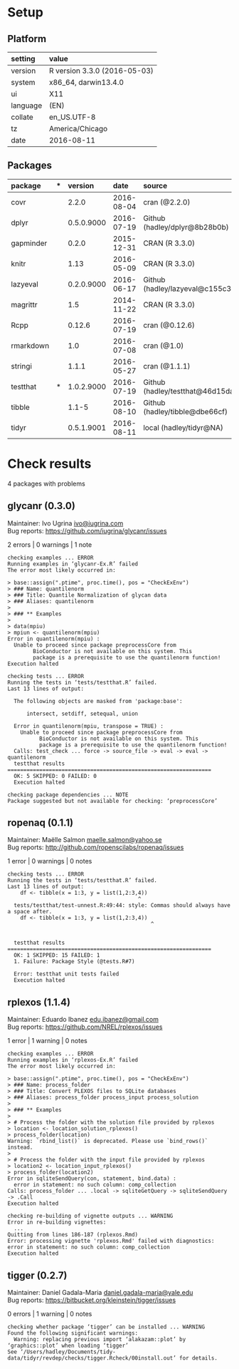 # Setup

## Platform

|setting  |value                        |
|:--------|:----------------------------|
|version  |R version 3.3.0 (2016-05-03) |
|system   |x86_64, darwin13.4.0         |
|ui       |X11                          |
|language |(EN)                         |
|collate  |en_US.UTF-8                  |
|tz       |America/Chicago              |
|date     |2016-08-11                   |

## Packages

|package   |*  |version    |date       |source                           |
|:---------|:--|:----------|:----------|:--------------------------------|
|covr      |   |2.2.0      |2016-08-04 |cran (@2.2.0)                    |
|dplyr     |   |0.5.0.9000 |2016-07-19 |Github (hadley/dplyr@8b28b0b)    |
|gapminder |   |0.2.0      |2015-12-31 |CRAN (R 3.3.0)                   |
|knitr     |   |1.13       |2016-05-09 |CRAN (R 3.3.0)                   |
|lazyeval  |   |0.2.0.9000 |2016-06-17 |Github (hadley/lazyeval@c155c3d) |
|magrittr  |   |1.5        |2014-11-22 |CRAN (R 3.3.0)                   |
|Rcpp      |   |0.12.6     |2016-07-19 |cran (@0.12.6)                   |
|rmarkdown |   |1.0        |2016-07-08 |cran (@1.0)                      |
|stringi   |   |1.1.1      |2016-05-27 |cran (@1.1.1)                    |
|testthat  |*  |1.0.2.9000 |2016-07-19 |Github (hadley/testthat@46d15da) |
|tibble    |   |1.1-5      |2016-08-10 |Github (hadley/tibble@dbe66cf)   |
|tidyr     |   |0.5.1.9001 |2016-08-11 |local (hadley/tidyr@NA)          |

# Check results
4 packages with problems

## glycanr (0.3.0)
Maintainer: Ivo Ugrina <ivo@iugrina.com>  
Bug reports: https://github.com/iugrina/glycanr/issues

2 errors | 0 warnings | 1 note 

```
checking examples ... ERROR
Running examples in ‘glycanr-Ex.R’ failed
The error most likely occurred in:

> base::assign(".ptime", proc.time(), pos = "CheckExEnv")
> ### Name: quantilenorm
> ### Title: Quantile Normalization of glycan data
> ### Aliases: quantilenorm
> 
> ### ** Examples
> 
> data(mpiu)
> mpiun <- quantilenorm(mpiu)
Error in quantilenorm(mpiu) : 
  Unable to proceed since package preprocessCore from
        BioConductor is not available on this system. This
        package is a prerequisite to use the quantilenorm function!
Execution halted

checking tests ... ERROR
Running the tests in ‘tests/testthat.R’ failed.
Last 13 lines of output:
  
  The following objects are masked from 'package:base':
  
      intersect, setdiff, setequal, union
  
  Error in quantilenorm(mpiu, transpose = TRUE) : 
    Unable to proceed since package preprocessCore from
          BioConductor is not available on this system. This
          package is a prerequisite to use the quantilenorm function!
  Calls: test_check ... force -> source_file -> eval -> eval -> quantilenorm
  testthat results ================================================================
  OK: 5 SKIPPED: 0 FAILED: 0
  Execution halted

checking package dependencies ... NOTE
Package suggested but not available for checking: ‘preprocessCore’
```

## ropenaq (0.1.1)
Maintainer: Maëlle Salmon <maelle.salmon@yahoo.se>  
Bug reports: http://github.com/ropenscilabs/ropenaq/issues

1 error  | 0 warnings | 0 notes

```
checking tests ... ERROR
Running the tests in ‘tests/testthat.R’ failed.
Last 13 lines of output:
    df <- tibble(x = 1:3, y = list(1,2:3,4))
                                         ^
  tests/testthat/test-unnest.R:49:44: style: Commas should always have a space after.
    df <- tibble(x = 1:3, y = list(1,2:3,4))
                                             ^
  
  
  testthat results ================================================================
  OK: 1 SKIPPED: 15 FAILED: 1
  1. Failure: Package Style (@tests.R#7) 
  
  Error: testthat unit tests failed
  Execution halted
```

## rplexos (1.1.4)
Maintainer: Eduardo Ibanez <edu.ibanez@gmail.com>  
Bug reports: https://github.com/NREL/rplexos/issues

1 error  | 1 warning  | 0 notes

```
checking examples ... ERROR
Running examples in ‘rplexos-Ex.R’ failed
The error most likely occurred in:

> base::assign(".ptime", proc.time(), pos = "CheckExEnv")
> ### Name: process_folder
> ### Title: Convert PLEXOS files to SQLite databases
> ### Aliases: process_folder process_input process_solution
> 
> ### ** Examples
> 
> # Process the folder with the solution file provided by rplexos
> location <- location_solution_rplexos()
> process_folder(location)
Warning: `rbind_list()` is deprecated. Please use `bind_rows()` instead.
> 
> # Process the folder with the input file provided by rplexos
> location2 <- location_input_rplexos()
> process_folder(location2)
Error in sqliteSendQuery(con, statement, bind.data) : 
  error in statement: no such column: comp_collection
Calls: process_folder ... .local -> sqliteGetQuery -> sqliteSendQuery -> .Call
Execution halted

checking re-building of vignette outputs ... WARNING
Error in re-building vignettes:
  ...
Quitting from lines 186-187 (rplexos.Rmd) 
Error: processing vignette 'rplexos.Rmd' failed with diagnostics:
error in statement: no such column: comp_collection
Execution halted

```

## tigger (0.2.7)
Maintainer: Daniel Gadala-Maria <daniel.gadala-maria@yale.edu>  
Bug reports: https://bitbucket.org/kleinstein/tigger/issues

0 errors | 1 warning  | 0 notes

```
checking whether package ‘tigger’ can be installed ... WARNING
Found the following significant warnings:
  Warning: replacing previous import ‘alakazam::plot’ by ‘graphics::plot’ when loading ‘tigger’
See ‘/Users/hadley/Documents/tidy-data/tidyr/revdep/checks/tigger.Rcheck/00install.out’ for details.
```

